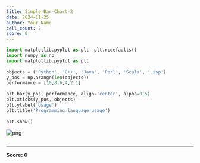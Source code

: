 ```yaml
---
title: Simple-Bar-Chart-2
date: 2024-11-25
author: Your Name
cell_count: 2
score: 0
---
```


```python
import matplotlib.pyplot as plt; plt.rcdefaults()
import numpy as np
import matplotlib.pyplot as plt
 
objects = ('Python', 'C++', 'Java', 'Perl', 'Scala', 'Lisp')
y_pos = np.arange(len(objects))
performance = [10,8,6,4,2,1]
 
plt.bar(y_pos, performance, align='center', alpha=0.5)
plt.xticks(y_pos, objects)
plt.ylabel('Usage')
plt.title('Programming language usage')
 
plt.show()
```


    
![png](/mlnotes/images/simple-bar-chart-2_0_0.png)
    



```python

```


---
**Score: 0**